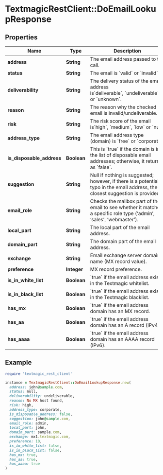 # TextmagicRestClient::DoEmailLookupResponse

## Properties

| Name | Type | Description | Notes |
| ---- | ---- | ----------- | ----- |
| **address** | **String** | The email address passed to the call. |  |
| **status** | **String** | The email is &#x60;valid&#x60; or &#x60;invalid&#x60;. |  |
| **deliverability** | **String** | The delivery status of the email address is&#x60;deliverable&#x60;, &#x60;undeliverable&#x60;. or &#x60;unknown&#x60;. |  |
| **reason** | **String** | The reason why the checked email is invalid/undeliverable. |  |
| **risk** | **String** | The risk score of the email is&#x60;high&#x60;, &#x60;medium&#x60;, &#x60;low&#x60; or &#x60;null&#x60;. |  |
| **address_type** | **String** | The email address type (domain) is &#x60;free&#x60; or &#x60;corporate&#x60;. |  |
| **is_disposable_address** | **Boolean** | This is &#x60;true&#x60; if the domain is in the list of disposable email addresses; otherwise, it returns as &#x60;false&#x60;. |  |
| **suggestion** | **String** | Null if nothing is suggested; however, if there is a potential typo in the email address, the closest suggestion is provided. |  |
| **email_role** | **String** | Checks the mailbox part of the email to see whether it matches a specific role type (‘admin’, ‘sales’, ‘webmaster’). |  |
| **local_part** | **String** | The local part of the email address. |  |
| **domain_part** | **String** | The domain part of the email address. |  |
| **exchange** | **String** | Email exchange server domain name (MX record value). |  |
| **preference** | **Integer** | MX record preference. |  |
| **is_in_white_list** | **Boolean** | &#x60;true&#x60; if the email address exists in the Textmagic whitelist.  |  |
| **is_in_black_list** | **Boolean** | &#x60;true&#x60; if the email address exists in the Textmagic blacklist.  |  |
| **has_mx** | **Boolean** | &#x60;true&#x60; if the email address domain has an MX record.  |  |
| **has_aa** | **Boolean** | &#x60;true&#x60; if the email address domain has an A record (IPv4).  |  |
| **has_aaaa** | **Boolean** | &#x60;true&#x60; if the email address domain has an AAAA record (IPv6).  |  |

## Example

```ruby
require 'textmagic_rest_client'

instance = TextmagicRestClient::DoEmailLookupResponse.new(
  address: john@sample.com,
  status: null,
  deliverability: undeliverable,
  reason: No MX host found,
  risk: high,
  address_type: corporate,
  is_disposable_address: false,
  suggestion: john@sample.com,
  email_role: admin,
  local_part: john,
  domain_part: sample.com,
  exchange: mx1.textmagic.com,
  preference: 10,
  is_in_white_list: false,
  is_in_black_list: false,
  has_mx: true,
  has_aa: true,
  has_aaaa: true
)
```

